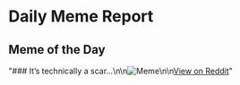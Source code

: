 # Daily Meme Report

## Meme of the Day
"### It’s technically a scar…\n\n![Meme](https://i.redd.it/1ujz3j4xoycf1.gif)\n\n[View on Reddit](https://redd.it/1m07v9r)"

